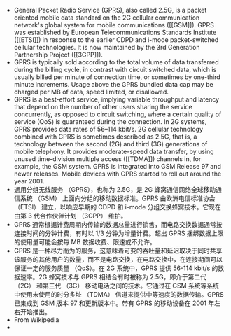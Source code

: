 - General Packet Radio Service (GPRS), also called 2.5G, is a packet oriented mobile data standard on the 2G cellular communication network's global system for mobile communications ([[GSM]]). GPRS was established by European Telecommunications Standards Institute ([[ETSI]]) in response to the earlier CDPD and i-mode packet-switched cellular technologies. It is now maintained by the 3rd Generation Partnership Project ([[3GPP]]).
- GPRS is typically sold according to the total volume of data transferred during the billing cycle, in contrast with circuit switched data, which is usually billed per minute of connection time, or sometimes by one-third minute increments. Usage above the GPRS bundled data cap may be charged per MB of data, speed limited, or disallowed.
- GPRS is a best-effort service, implying variable throughput and latency that depend on the number of other users sharing the service concurrently, as opposed to circuit switching, where a certain quality of service (QoS) is guaranteed during the connection. In 2G systems, GPRS provides data rates of 56–114 kbit/s. 2G cellular technology combined with GPRS is sometimes described as 2.5G, that is, a technology between the second (2G) and third (3G) generations of mobile telephony. It provides moderate-speed data transfer, by using unused time-division multiple access ([[TDMA]]) channels in, for example, the GSM system. GPRS is integrated into GSM Release 97 and newer releases. Mobile devices with GPRS started to roll out around the year 2001.
- 通用分组无线服务 （GPRS），也称为 2.5G，是 2G 蜂窝通信网络全球移动通信系统 （GSM） 上面向分组的移动数据标准。GPRS 由欧洲电信标准协会 （ETSI） 建立，以响应早期的 CDPD 和 i-mode 分组交换蜂窝技术。它现在由第 3 代合作伙伴计划 （3GPP） 维护。
- GPRS 通常根据计费周期内传输的数据总量进行销售，而电路交换数据通常按连接时间的分钟计费，有时以 1/3 分钟为增量计费。超出 GPRS 捆绑数据上限的使用量可能会按每 MB 数据收费、限速或不允许。
- GPRS 是一种尽力而为的服务，这意味着可变的吞吐量和延迟取决于同时共享该服务的其他用户的数量，而不是电路交换，在电路交换中，在连接期间可以保证一定的服务质量 （QoS）。在 2G 系统中，GPRS 提供 56-114 kbit/s 的数据速率。2G 蜂窝技术与 GPRS 相结合有时被称为 2.5G，即介于第二代 （2G） 和第三代 （3G） 移动电话之间的技术。它通过在 GSM 系统等系统中使用未使用的时分多址 （TDMA） 信道来提供中等速度的数据传输。GPRS 已集成到 GSM 版本 97 和更新版本中。带有 GPRS 的移动设备在 2001 年左右开始推出。
- From Wikipedia
-